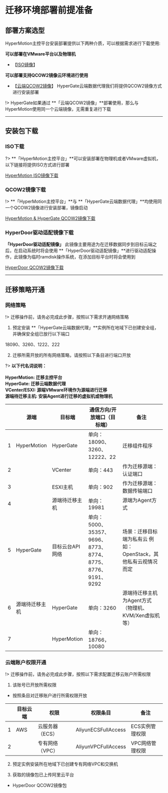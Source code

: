 # 迁移环境部署前提准备

## 部署方案选型

HyperMotion主控平台安装部署提供以下两种介质，可以根据需求进行下载使用:<br/>

**可以部署在VMware平台以及物理机**
- 【[ISO镜像](standalone/aliyun/premise.md?id=ISO下载)】

**可以部署支持QCOW2镜像云环境进行使用**

- 【[云端QCOW2镜像](standalone/aliyun/premise.md?id=QCOW2镜像下载)】
HyperGate云端数据代理我们将提供QCOW2镜像方式进行安装部署<br/>

!> HyperGate如果通过 **「云端QCOW2镜像」**部署使用，那么与HyperMotion使用同一个云端镜像，无需重复进行下载

---

## 安装包下载

### ISO下载

?> **「HyperMotion主控平台」**可以安装部署在物理机或者VMware虚拟机，以下链接将提供ISO方式进行部署

[HyperMotion ISO镜像下载](http://office.oneprocloud.com:18888/iso/hypermotion/%e6%9d%ad%e5%b7%9e%e6%94%bf%e5%8a%a1%e4%ba%91/HM_IMG-191227-2020-03-19.raw)

### QCOW2镜像下载

!> **「HyperMotion主控平台」**与 **「HyperGate云端数据代理」**均使用同一个QCOW2镜像进行安装部署，镜像启动

[HyperMotion & HyperGate QCOW2镜像下载](http://office.oneprocloud.com:18888/iso/hypermotion/%e6%9d%ad%e5%b7%9e%e6%94%bf%e5%8a%a1%e4%ba%91/HM_IMG-191227-2020-03-19.raw)

### HyperDoor驱动适配镜像下载

**「HyperDoor驱动适配镜像」** 此镜像主要用途为在迁移数据同步到目标云端之后，在启动系统时将会使用 **「HyperDoor驱动适配镜像」**进行驱动适配操作，此镜像为临时ramdisk操作系统，在添加目标平台时将会使用到<br/>

[HyperDoor QCOW2镜像下载](http://office.oneprocloud.com:18888/iso/hypermotion/%e6%9d%ad%e5%b7%9e%e6%94%bf%e5%8a%a1%e4%ba%91/HM_IMG-191227-2020-03-19.raw)

---

## 迁移策略开通

### 网络策略

!> 迁移操作前，请务必完成此步骤，按照以下需求开通网络策略


1. 预定安装 **「HyperGate云端数据代理」**实例所在地域下已创建安全组，并确保安全组已放行以下端口

18090、3260、1222、222

2. 迁移所需开放的所有网络策略，请按照以下条目进行端口开放

?> **以下代名词说明：** </br>
</br>
**HyperMotion: 迁移主控平台**</br>
**HyperGate: 迁移云端数据代理**</br>
**VCenter/ESXI: 源端VMware环境作为源端进行迁移**</br>
**源端待迁移主机: 安装Agent进行迁移的虚拟机或物理机**</br>

|   | 源端         | 目标端       | 通信方向/开放端口（目标端）                    | 备注                                                         |
| - | -------------- | --------------- | ----------------------------------------------------------- | -------------------------------------------------------------- |
| 1 | HyperMotion    | HyperGate       | 单向：18090、3260、12222、22                               | 迁移组件程序                                             |
| 2 |                | VCenter         | 单向：443                                                | 作为迁移源端：认证端口                              |
| 3 |                | ESXI主机      | 单向：902                                                | 作为迁移源端：数据传输端口                        |
| 4 |                | 源端待迁移主机 | 单向：19981                                              | 源端为Agent方式                                           |
| 5 | HyperGate      | 目标云台API网络 | 单向：5000、35357、9696、8773、8774、8775、8776、9191、9292 | 场景：迁移目标端为私有云 例如：OpenStack，其他私有云视情况而定 |
| 6 | 源端待迁移主机 | HyperGate       | 单向：3260                                               | 源端待迁移主机为Agent方式（物理机、KVM/Xen虚拟机等） |
| 7 |                | HyperMotion     | 单向：18766，10080                                      |                                                                |


### 云端账户权限开通

!> 迁移操作前，请务必完成此步骤，按照以下需求配置迁移云账户所需权限

1. 该账号已开放所需权限
 
 - 按照条目对迁移账户进行所需权限开放

 |   | 目标云端 | 权限          | 权限条目        | 备注          |
 | - | -------- | --------------- | ------------------- | --------------- |
 | 1 | AWS | 云服务器（ECS） | AliyunECSFullAccess | ECS实例管理权限 |
 | 2 |          | 专有网络（VPC） | AliyunVPCFullAccess | VPC网络管理权限 |

2. 预定实例安装所在地域下已创建专有网络VPC和交换机

3. 获取的镜像包已上传阿里云平台
 - HyperDoor QCOW2镜像包